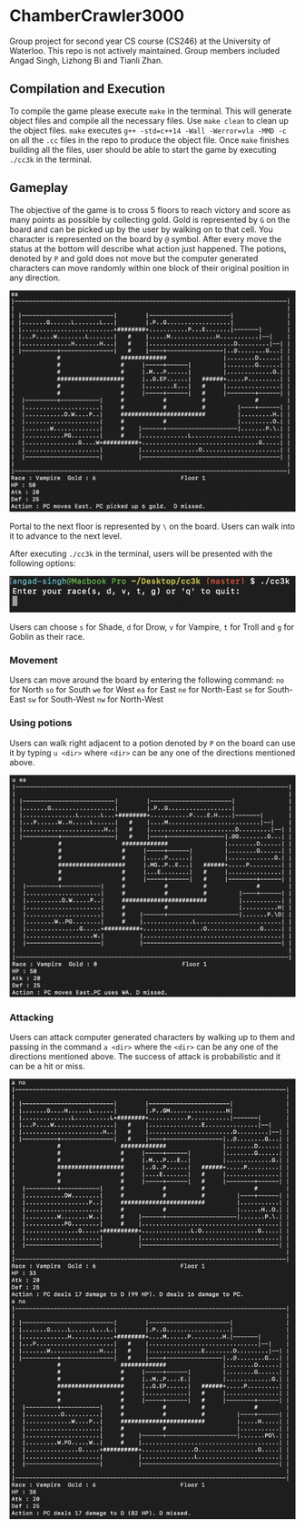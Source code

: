 # ChamberCrawler3000

Group project for second year CS course (CS246) at the University of Waterloo. This repo is not  actively maintained. Group members included Angad Singh, Lizhong Bi and Tianli Zhan. 

## Compilation and Execution 
To compile the game please execute `make` in the terminal. This will generate object files and compile all the necessary files.  Use `make clean` to clean up the object files. `make` executes `g++ -std=c++14 -Wall -Werror=vla -MMD -c` on all the `.cc` files in the repo  to produce the object file.
Once `make` finishes building all the files,  user should be able to start the game by executing `./cc3k` in the terminal.

## Gameplay
The objective of the game is to cross 5 floors to reach victory and score as many points as possible by collecting gold. Gold is represented by `G` on the board and can be picked up by the user by walking on to that cell. You character is represented on the board by `@` symbol. After every move the status at the bottom will describe what action just happened. The potions, denoted by `P` and gold does not move but the computer generated characters can move randomly within one block of their original position in any direction. 

![Gold](https://raw.githubusercontent.com/angad-singh/cc3k/master/images/gold.png)

Portal to the next floor is represented by  `\` on the board. Users can walk into it to advance to the next level.

After executing `./cc3k` in the terminal, users will be presented with the following options:

![Welcome Screen](https://raw.githubusercontent.com/angad-singh/cc3k/master/images/start.png)

Users can choose `s` for Shade, `d` for Drow, `v` for Vampire, `t` for Troll and `g` for Goblin as their race. 

### Movement
Users can move around the board by entering the following command:
`no` for North
`so` for South
`we` for West
`ea` for East
`ne` for North-East
`se` for South-East
`sw` for South-West
`nw` for North-West

### Using potions
Users can walk right adjacent to a potion denoted by `P` on the board can use it by typing `u <dir>` where `<dir>` can be any one of the directions mentioned above.

![Using potions](https://raw.githubusercontent.com/angad-singh/cc3k/master/images/potion.png)

### Attacking
Users can attack computer generated characters by walking up to them and passing in the command `a <dir>` where the `<dir>` can be any one of the directions mentioned above. The success of attack is probabilistic and it can be a hit or miss.

![Attacking](https://raw.githubusercontent.com/angad-singh/cc3k/master/images/attack.png)
